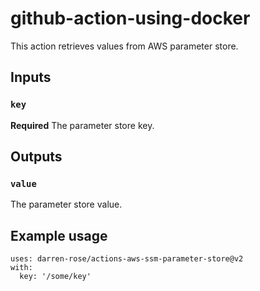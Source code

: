 # github-action-using-docker

This action retrieves values from AWS parameter store.

## Inputs

### `key`

**Required** The parameter store key.

## Outputs

### `value`

The parameter store value.

## Example usage
```
uses: darren-rose/actions-aws-ssm-parameter-store@v2
with:
  key: '/some/key'
```
